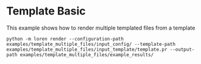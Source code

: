 # Template Basic

This example shows how to render multiple templated files from a template

`python -m loren render --configuration-path examples/template_multiple_files/input_config/ --template-path examples/template_multiple_files/input_template/template.pr --output-path examples/template_multiple_files/example_results/`
